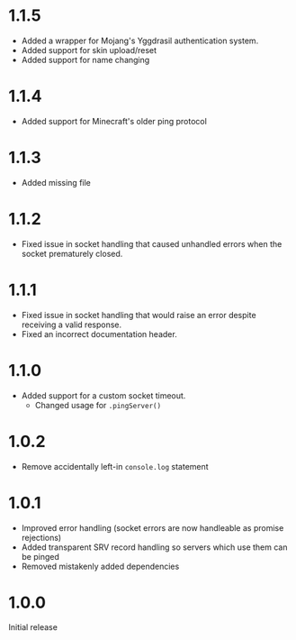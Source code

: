 # 1.1.5

* Added a wrapper for Mojang's Yggdrasil authentication system.
* Added support for skin upload/reset
* Added support for name changing

# 1.1.4

* Added support for Minecraft's older ping protocol

# 1.1.3

* Added missing file

# 1.1.2

* Fixed issue in socket handling that caused unhandled errors when the socket prematurely closed.

# 1.1.1

* Fixed issue in socket handling that would raise an error despite receiving a valid response.
* Fixed an incorrect documentation header.

# 1.1.0

* Added support for a custom socket timeout.
    * Changed usage for `.pingServer()`

# 1.0.2

* Remove accidentally left-in `console.log` statement

# 1.0.1

* Improved error handling (socket errors are now handleable as promise rejections)
* Added transparent SRV record handling so servers which use them can be pinged
* Removed mistakenly added dependencies

# 1.0.0

Initial release